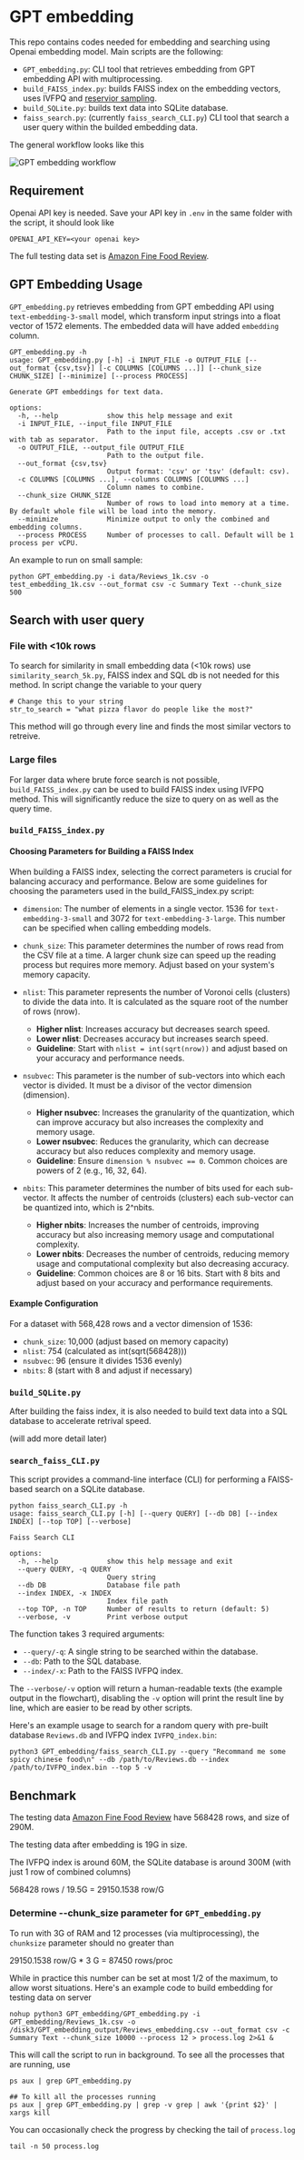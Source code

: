 # GPT embedding

This repo contains codes needed for embedding and searching using Openai embedding model. Main scripts are the following:
 - `GPT_embedding.py`: CLI tool that retrieves embedding from GPT embedding API with multiprocessing.
 - `build_FAISS_index.py`: builds FAISS index on the embedding vectors, uses IVFPQ and [reservior sampling](https://gist.github.com/mdouze/92c5bafcf2b91356cf5e799e3889a0e9).
 - `build_SQLite.py`: builds text data into SQLite database.
 - `faiss_search.py`: (currently `faiss_search_CLI.py`) CLI tool that search a user query within the builded embedding data.

The general workflow looks like this

![GPT embedding workflow](FAISS_embedding_search.png)


## Requirement

Openai API key is needed. Save your API key in `.env` in the same folder with the script, it should look like
```
OPENAI_API_KEY=<your openai key>
```
The full testing data set is [Amazon Fine Food Review](https://www.kaggle.com/datasets/snap/amazon-fine-food-reviews).

## GPT Embedding Usage
`GPT_embedding.py` retrieves embedding from GPT embedding API using `text-embedding-3-small` model, which transform input strings into a float vector of 1572 elements. The embedded data will have added `embedding` column. 

```
GPT_embedding.py -h
usage: GPT_embedding.py [-h] -i INPUT_FILE -o OUTPUT_FILE [--out_format {csv,tsv}] [-c COLUMNS [COLUMNS ...]] [--chunk_size CHUNK_SIZE] [--minimize] [--process PROCESS]

Generate GPT embeddings for text data.

options:
  -h, --help            show this help message and exit
  -i INPUT_FILE, --input_file INPUT_FILE
                        Path to the input file, accepts .csv or .txt with tab as separator.
  -o OUTPUT_FILE, --output_file OUTPUT_FILE
                        Path to the output file.
  --out_format {csv,tsv}
                        Output format: 'csv' or 'tsv' (default: csv).
  -c COLUMNS [COLUMNS ...], --columns COLUMNS [COLUMNS ...]
                        Column names to combine.
  --chunk_size CHUNK_SIZE
                        Number of rows to load into memory at a time. By default whole file will be load into the memory.
  --minimize            Minimize output to only the combined and embedding columns.
  --process PROCESS     Number of processes to call. Default will be 1 process per vCPU.
```
An example to run on small sample:
```
python GPT_embedding.py -i data/Reviews_1k.csv -o test_embedding_1k.csv --out_format csv -c Summary Text --chunk_size 500
```


## Search with user query

### File with <10k rows
To search for similarity in small embedding data (<10k rows) use `similarity_search_5k.py`, FAISS index and SQL db is not needed for this method. In script change the variable to your query
```
# Change this to your string
str_to_search = "what pizza flavor do people like the most?"
```

This method will go through every line and finds the most similar vectors to retreive.

### Large files
For larger data where brute force search is not possible, `build_FAISS_index.py` can be used to build FAISS index using IVFPQ method. This will significantly reduce the size to query on as well as the query time.

### `build_FAISS_index.py`

#### Choosing Parameters for Building a FAISS Index
When building a FAISS index, selecting the correct parameters is crucial for balancing accuracy and performance. Below are some guidelines for choosing the parameters used in the build_FAISS_index.py script:

- `dimension`: The number of elements in a single vector. 1536 for `text-embedding-3-small` and 3072 for `text-embedding-3-large`. This number can be specified when calling embedding models.
- `chunk_size`: This parameter determines the number of rows read from the CSV file at a time. A larger chunk size can speed up the reading process but requires more memory. Adjust based on your system's memory capacity.

- `nlist`: This parameter represents the number of Voronoi cells (clusters) to divide the data into. It is calculated as the square root of the number of rows (nrow).
  - **Higher nlist**: Increases accuracy but decreases search speed.
  - **Lower nlist**: Decreases accuracy but increases search speed.
  - **Guideline**: Start with `nlist = int(sqrt(nrow))` and adjust based on your accuracy and performance needs.
- `nsubvec`: This parameter is the number of sub-vectors into which each vector is divided. It must be a divisor of the vector dimension (dimension).
  - **Higher nsubvec**: Increases the granularity of the quantization, which can improve accuracy but also increases the complexity and memory usage.
  - **Lower nsubvec**: Reduces the granularity, which can decrease accuracy but also reduces complexity and memory usage.
  - **Guideline**: Ensure `dimension % nsubvec == 0`. Common choices are powers of 2 (e.g., 16, 32, 64).
- `nbits`: This parameter determines the number of bits used for each sub-vector. It affects the number of centroids (clusters) each sub-vector can be quantized into, which is 2^nbits.
  - **Higher nbits**: Increases the number of centroids, improving accuracy but also increasing memory usage and computational complexity.
  - **Lower nbits**: Decreases the number of centroids, reducing memory usage and computational complexity but also decreasing accuracy.
  - **Guideline**: Common choices are 8 or 16 bits. Start with 8 bits and adjust based on your accuracy and performance requirements.

#### Example Configuration
For a dataset with 568,428 rows and a vector dimension of 1536:

- `chunk_size`: 10,000 (adjust based on memory capacity)
- `nlist`: 754 (calculated as int(sqrt(568428)))
- `nsubvec`: 96 (ensure it divides 1536 evenly)
- `nbits`: 8 (start with 8 and adjust if necessary)

### `build_SQLite.py`
After building the faiss index, it is also needed to build text data into a SQL database to accelerate retrival speed.

(will add more detail later)

### `search_faiss_CLI.py`
This script provides a command-line interface (CLI) for performing a FAISS-based search on a SQLite database. 
```
python faiss_search_CLI.py -h
usage: faiss_search_CLI.py [-h] [--query QUERY] [--db DB] [--index INDEX] [--top TOP] [--verbose]

Faiss Search CLI

options:
  -h, --help            show this help message and exit
  --query QUERY, -q QUERY
                        Query string
  --db DB               Database file path
  --index INDEX, -x INDEX
                        Index file path
  --top TOP, -n TOP     Number of results to return (default: 5)
  --verbose, -v         Print verbose output
```

The function takes 3 required arguments:
- `--query/-q`: A single string to be searched within the database.
- `--db`: Path to the SQL database.
- `--index/-x`: Path to the FAISS IVFPQ index.

The `--verbose/-v` option will return a human-readable texts (the example output in the flowchart), disabling the `-v` option will print the result line by line, which are easier to be read by other scripts.


Here's an example usage to search for a random query with pre-built database `Reviews.db` and IVFPQ index `IVFPQ_index.bin`:
```
python3 GPT_embedding/faiss_search_CLI.py --query "Recommand me some spicy chinese food\n" --db /path/to/Reviews.db --index /path/to/IVFPQ_index.bin --top 5 -v
```


## Benchmark
The testing data [Amazon Fine Food Review](https://www.kaggle.com/datasets/snap/amazon-fine-food-reviews) have 568428 rows, and size of 290M.

The testing data after embedding is 19G in size.

The IVFPQ index is around 60M, the SQLite database is around 300M (with just 1 row of combined columns)

568428 rows / 19.5G = 29150.1538 row/G

### Determine --chunk_size parameter for `GPT_embedding.py`

To run with 3G of RAM and 12 processes (via multiprocessing), the `chunksize` parameter should no greater than

29150.1538 row/G * 3 G = 87450 rows/proc

While in practice this number can be set at most 1/2 of the maximum, to allow worst situations. Here's an example code to build embedding for testing data on server
```
nohup python3 GPT_embedding/GPT_embedding.py -i GPT_embedding/Reviews_1k.csv -o /disk3/GPT_embedding_output/Reviews_embedding.csv --out_format csv -c Summary Text --chunk_size 10000 --process 12 > process.log 2>&1 &
```
This will call the script to run in background. To see all the processes that are running, use
```
ps aux | grep GPT_embedding.py

## To kill all the processes running
ps aux | grep GPT_embedding.py | grep -v grep | awk '{print $2}' | xargs kill
```

You can occasionally check the progress by checking the tail of `process.log`
```
tail -n 50 process.log
```






